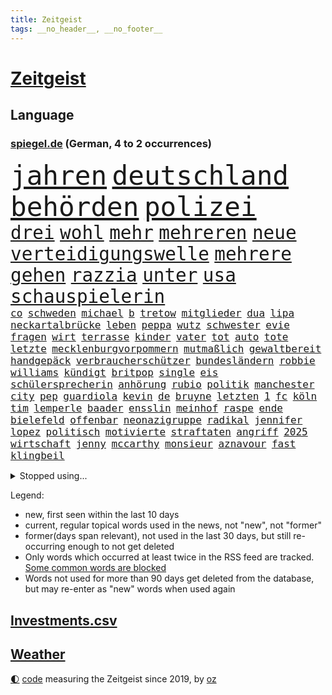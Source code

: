 ```yaml
---
title: Zeitgeist
tags: __no_header__, __no_footer__
---
```


# [Zeitgeist](https://oliz.io/zeitgeist/)

## Language

<h3><a href="https://www.spiegel.de" target="_blank">spiegel.de</a> (German, 4 to 2 occurrences)</h3>
<p style="font-family:monospace">
<span style="font-size:32pt"><a href="news_links.html#jahren" class="current">jahren</a></span>
<span style="font-size:32pt"><a href="news_links.html#deutschland" class="current">deutschland</a></span>
<span style="font-size:32pt"><a href="news_links.html#behörden" class="current">behörden</a></span>
<span style="font-size:32pt"><a href="news_links.html#polizei" class="current">polizei</a></span>
<br>
<span style="font-size:22pt"><a href="news_links.html#drei" class="current">drei</a></span>
<span style="font-size:22pt"><a href="news_links.html#wohl" class="current">wohl</a></span>
<span style="font-size:22pt"><a href="news_links.html#mehr" class="current">mehr</a></span>
<span style="font-size:22pt"><a href="news_links.html#mehreren" class="current">mehreren</a></span>
<span style="font-size:22pt"><a href="news_links.html#neue" class="current">neue</a></span>
<span style="font-size:22pt"><a href="news_links.html#verteidigungswelle" class="new">verteidigungswelle</a></span>
<span style="font-size:22pt"><a href="news_links.html#mehrere" class="current">mehrere</a></span>
<span style="font-size:22pt"><a href="news_links.html#gehen" class="current">gehen</a></span>
<span style="font-size:22pt"><a href="news_links.html#razzia" class="current">razzia</a></span>
<span style="font-size:22pt"><a href="news_links.html#unter" class="current">unter</a></span>
<span style="font-size:22pt"><a href="news_links.html#usa" class="current">usa</a></span>
<span style="font-size:22pt"><a href="news_links.html#schauspielerin" class="current">schauspielerin</a></span>
<br>
<span style="font-size:12pt"><a href="news_links.html#co" class="current">co</a></span>
<span style="font-size:12pt"><a href="news_links.html#schweden" class="current">schweden</a></span>
<span style="font-size:12pt"><a href="news_links.html#michael" class="current">michael</a></span>
<span style="font-size:12pt"><a href="news_links.html#b" class="current">b</a></span>
<span style="font-size:12pt"><a href="news_links.html#tretow" class="new">tretow</a></span>
<span style="font-size:12pt"><a href="news_links.html#mitglieder" class="current">mitglieder</a></span>
<span style="font-size:12pt"><a href="news_links.html#dua" class="new">dua</a></span>
<span style="font-size:12pt"><a href="news_links.html#lipa" class="new">lipa</a></span>
<span style="font-size:12pt"><a href="news_links.html#neckartalbrücke" class="new">neckartalbrücke</a></span>
<span style="font-size:12pt"><a href="news_links.html#leben" class="current">leben</a></span>
<span style="font-size:12pt"><a href="news_links.html#peppa" class="current">peppa</a></span>
<span style="font-size:12pt"><a href="news_links.html#wutz" class="current">wutz</a></span>
<span style="font-size:12pt"><a href="news_links.html#schwester" class="current">schwester</a></span>
<span style="font-size:12pt"><a href="news_links.html#evie" class="new">evie</a></span>
<span style="font-size:12pt"><a href="news_links.html#fragen" class="current">fragen</a></span>
<span style="font-size:12pt"><a href="news_links.html#wirt" class="new">wirt</a></span>
<span style="font-size:12pt"><a href="news_links.html#terrasse" class="new">terrasse</a></span>
<span style="font-size:12pt"><a href="news_links.html#kinder" class="current">kinder</a></span>
<span style="font-size:12pt"><a href="news_links.html#vater" class="current">vater</a></span>
<span style="font-size:12pt"><a href="news_links.html#tot" class="current">tot</a></span>
<span style="font-size:12pt"><a href="news_links.html#auto" class="current">auto</a></span>
<span style="font-size:12pt"><a href="news_links.html#tote" class="current">tote</a></span>
<span style="font-size:12pt"><a href="news_links.html#letzte" class="current">letzte</a></span>
<span style="font-size:12pt"><a href="news_links.html#mecklenburgvorpommern" class="current">mecklenburgvorpommern</a></span>
<span style="font-size:12pt"><a href="news_links.html#mutmaßlich" class="current">mutmaßlich</a></span>
<span style="font-size:12pt"><a href="news_links.html#gewaltbereit" class="current">gewaltbereit</a></span>
<span style="font-size:12pt"><a href="news_links.html#handgepäck" class="current">handgepäck</a></span>
<span style="font-size:12pt"><a href="news_links.html#verbraucherschützer" class="current">verbraucherschützer</a></span>
<span style="font-size:12pt"><a href="news_links.html#bundesländern" class="current">bundesländern</a></span>
<span style="font-size:12pt"><a href="news_links.html#robbie" class="current">robbie</a></span>
<span style="font-size:12pt"><a href="news_links.html#williams" class="current">williams</a></span>
<span style="font-size:12pt"><a href="news_links.html#kündigt" class="current">kündigt</a></span>
<span style="font-size:12pt"><a href="news_links.html#britpop" class="new">britpop</a></span>
<span style="font-size:12pt"><a href="news_links.html#single" class="current">single</a></span>
<span style="font-size:12pt"><a href="news_links.html#eis" class="current">eis</a></span>
<span style="font-size:12pt"><a href="news_links.html#schülersprecherin" class="new">schülersprecherin</a></span>
<span style="font-size:12pt"><a href="news_links.html#anhörung" class="current">anhörung</a></span>
<span style="font-size:12pt"><a href="news_links.html#rubio" class="current">rubio</a></span>
<span style="font-size:12pt"><a href="news_links.html#politik" class="current">politik</a></span>
<span style="font-size:12pt"><a href="news_links.html#manchester" class="current">manchester</a></span>
<span style="font-size:12pt"><a href="news_links.html#city" class="current">city</a></span>
<span style="font-size:12pt"><a href="news_links.html#pep" class="current">pep</a></span>
<span style="font-size:12pt"><a href="news_links.html#guardiola" class="current">guardiola</a></span>
<span style="font-size:12pt"><a href="news_links.html#kevin" class="current">kevin</a></span>
<span style="font-size:12pt"><a href="news_links.html#de" class="current">de</a></span>
<span style="font-size:12pt"><a href="news_links.html#bruyne" class="new">bruyne</a></span>
<span style="font-size:12pt"><a href="news_links.html#letzten" class="current">letzten</a></span>
<span style="font-size:12pt"><a href="news_links.html#1" class="current">1</a></span>
<span style="font-size:12pt"><a href="news_links.html#fc" class="current">fc</a></span>
<span style="font-size:12pt"><a href="news_links.html#köln" class="current">köln</a></span>
<span style="font-size:12pt"><a href="news_links.html#tim" class="current">tim</a></span>
<span style="font-size:12pt"><a href="news_links.html#lemperle" class="new">lemperle</a></span>
<span style="font-size:12pt"><a href="news_links.html#baader" class="new">baader</a></span>
<span style="font-size:12pt"><a href="news_links.html#ensslin" class="new">ensslin</a></span>
<span style="font-size:12pt"><a href="news_links.html#meinhof" class="new">meinhof</a></span>
<span style="font-size:12pt"><a href="news_links.html#raspe" class="new">raspe</a></span>
<span style="font-size:12pt"><a href="news_links.html#ende" class="current">ende</a></span>
<span style="font-size:12pt"><a href="news_links.html#bielefeld" class="current">bielefeld</a></span>
<span style="font-size:12pt"><a href="news_links.html#offenbar" class="current">offenbar</a></span>
<span style="font-size:12pt"><a href="news_links.html#neonazigruppe" class="new">neonazigruppe</a></span>
<span style="font-size:12pt"><a href="news_links.html#radikal" class="current">radikal</a></span>
<span style="font-size:12pt"><a href="news_links.html#jennifer" class="current">jennifer</a></span>
<span style="font-size:12pt"><a href="news_links.html#lopez" class="current">lopez</a></span>
<span style="font-size:12pt"><a href="news_links.html#politisch" class="current">politisch</a></span>
<span style="font-size:12pt"><a href="news_links.html#motivierte" class="new">motivierte</a></span>
<span style="font-size:12pt"><a href="news_links.html#straftaten" class="current">straftaten</a></span>
<span style="font-size:12pt"><a href="news_links.html#angriff" class="current">angriff</a></span>
<span style="font-size:12pt"><a href="news_links.html#2025" class="current">2025</a></span>
<span style="font-size:12pt"><a href="news_links.html#wirtschaft" class="current">wirtschaft</a></span>
<span style="font-size:12pt"><a href="news_links.html#jenny" class="new">jenny</a></span>
<span style="font-size:12pt"><a href="news_links.html#mccarthy" class="new">mccarthy</a></span>
<span style="font-size:12pt"><a href="news_links.html#monsieur" class="new">monsieur</a></span>
<span style="font-size:12pt"><a href="news_links.html#aznavour" class="new">aznavour</a></span>
<span style="font-size:12pt"><a href="news_links.html#fast" class="current">fast</a></span>
<span style="font-size:12pt"><a href="news_links.html#klingbeil" class="current">klingbeil</a></span>
</p>
<details>
<summary>Stopped using...</summary>
<p class="former" style="font-size:12pt">
aufgefordert(1673) protestiert(1673) anderes(1671) gleichzeitig(1671) belarus(1670) demonstranten(1670) festnahmen(1670) wirkte(1670) zentrum(1670) beweisen(1669) einzelne(1669) evakuiert(1669) software(1669) vorsitzende(1669) alpen(1668) aufnahmen(1668) berufung(1668) cdupolitiker(1668) terroristen(1668) übersicht(1668) alexej(1667) lager(1667) nawalny(1667) partner(1667) scheiterte(1667) vielerorts(1667) ausschreitungen(1666) bücher(1666) erlassen(1666) klaren(1666) stimmt(1666) studierenden(1666) verunglückt(1666) welle(1666) ermöglichen(1665) jury(1665) liste(1665) richtige(1665) eingereicht(1664) for(1664) geburt(1664) geriet(1664) gerüchte(1664) konfrontiert(1664) krankenhäuser(1664) liverpool(1664) minute(1664) myanmar(1664) nordsee(1664) spdpolitiker(1664) winter(1664) blockieren(1663) daraufhin(1663) diskutieren(1663) gebrochen(1663) kämpfe(1663) meldete(1663) sports(1663) anleger(1662) gebe(1662) optimistisch(1662) oppositionelle(1661) bull(1660) erhielt(1660) geräte(1660) jedenfalls(1660) red(1660) ton(1660) ungarns(1660) viktor(1660) 27(1659) beinahe(1659) belgien(1659) besonderen(1659) tonnen(1659) hund(1658) illegalen(1658) reporter(1658) verlängert(1658) härter(1657) springt(1657) produzieren(1656) wochenlang(1656) versuchte(1654) mangel(1653) verbände(1653) gefragt(1652) traum(1652) empfängt(1651) schuss(1651) taiwan(1651) büro(1650) änderungen(1650) mehrerer(1648) schnellen(1647) drogen(1646) heftiger(1645) münster(1642) jürgen(1641) hoffnungen(1638) öffentliche(1638) ausrüstung(1637) bundesverfassungsgericht(1637) äußerte(1636) rang(1633) thüringer(1629) iranischen(1628) einkommen(1627) flug(1618) kontert(1618) entspannt(1613) erhebliche(1612) lehrerin(1540) lediglich(1454) zentralbank(1415) auswärtige(1404) erfolgreichste(1370) kameras(1360) musks(1357) radikalen(1315) rauswurf(1303) wichtiges(1300) kompromiss(1242) diskussionen(1240) bat(1223) erschwert(1223) hinzu(1208) überwachung(1203) hauptbahnhof(1201) beschuss(1159) stabil(1149) günstiger(1129) aufeinander(1096) ehrt(1090) viral(1080) weltverband(1080) israelis(1079) sinne(1075) computer(1074) stärksten(1057) älter(1046) folgten(1028) erlegen(1025) äußerst(1005) studentin(998) raten(997) hoffnungsträger(991) angeblicher(969) kündigung(969) ereignet(968) gerechtfertigt(965) branchen(954) emissionen(948) pakete(939) versehen(936) aktivist(931) großeinsatz(930) mitarbeitern(910) billigt(905) verbrenner(889) deutschlandticket(887) fenster(885) gedroht(884) reisende(882) wechselte(880) wein(872) muster(871) heimische(853) erfolgreiche(850) marode(828) weimar(824) 5000(821) ausgerufen(819) lauf(815) duisburg(783) hollywoodstar(774) schließung(763) kleinflugzeug(751) staatsbürger(744) kolleginnen(738) fisch(737) straßenverkehr(735) schief(725) diebstahl(724) berühmtesten(721) gehandelt(709) sächsischen(694) luftangriffen(693) awards(675) langjährigen(673) quellen(673) warnungen(664) ermordet(658) bewaffnete(653) sicherheitsmaßnahmen(651) militärisch(650) nächster(643) argentiniens(636) sichergestellt(626) anzeige(625) völkermord(624) alaska(622) negative(621) franziska(609) javier(607) harald(605) weitet(602) vorgang(601) onkel(600) jüdischen(589) oppositionspolitiker(587) verfolgte(584) singen(581) ablehnung(575) attentat(565) versuche(563) sitz(562) rafah(542) haken(530) franzose(526) ruanda(523) bett(518) oscarpreisträgerin(511) notfall(509) umstrittenes(506) ermittlungsverfahren(503) heimischen(502) stoffe(501) abgeordneter(499) falle(497) iss(497) finanziellen(493) you(486) ruiniert(484) erziehung(472) barack(471) format(469) seoul(469) gesundheitszustand(466) senator(466) vorbereiten(464) finanzielle(460) terrormiliz(459) bestürzt(458) prallte(458) spottet(458) lamar(453) manipulation(452) erobert(451) go(449) karriereende(448) trick(438) auslösen(436) schwerverletzte(433) kehl(432) pferde(431) fair(430) wütet(425) sarah(423) stewart(422) dortmunds(421) sophia(419) georg(416) erfolgreicher(411) dürfe(409) haiti(408) techmilliardär(404) award(403) dominierte(401) augenhöhe(398) menschenrechtler(398) 20jähriger(396) rekonstruieren(396) ruhrgebiet(393) escooter(389) schweine(389) elefanten(388) gesammelt(387) boykottieren(382) lebenslanger(381) bräuchte(378) breitet(377) jahrhunderts(376) ungewollt(374) technischen(372) publikums(368) amtsgericht(364) kommentare(363) parkplatz(362) meinungsfreiheit(361) flüchtlingslager(359) landeten(358) liest(358) erlebten(357) gewachsen(355) komme(351) gewusst(348) protestierte(348) ignorieren(347) organisiert(346) spielerinnen(346) kendrick(345) cartoonisten(343) christen(338) ständigen(337) tausendfach(335) psychologie(333) illegaler(331) kurswechsel(331) trümmern(330) kompany(329) laufbahn(325) verwaltungsgericht(324) umgebung(323) 28jähriger(320) unzufrieden(320) hartnäckig(319) kreative(319) gleichen(318) staatsbürgerschaft(318) funk(315) reichste(314) strategien(314) beschleunigt(312) 24jähriger(311) durchaus(311) diesel(310) gelebt(309) extremen(307) erlebnis(306) eingebrochen(305) peinlich(302) music(301) zeichnen(301) fitnessstudio(300) auftritten(299) wahrscheinlicher(298) financial(297) abriss(296) verbracht(294) 41(291) erkrankungen(290) siebte(285) steuert(285) schwedische(283) rebellion(281) pennsylvania(280) nicolas(275) öffentlicher(275) ordnen(274) lehrt(273) nähert(270) feiertagen(269) gestaltet(269) leichenfund(269) rückschläge(268) versinkt(268) belege(267) britin(267) dhl(265) kursk(265) nächstes(265) vorgegangen(265) uspolitik(263) thesen(262) eisbären(261) gefangenen(261) schwerin(261) wagte(260) möglichem(259) hergestellt(254) zugriff(251) verweis(250) frauenrechte(249) eingeschlossen(247) krankenkasse(246) poesie(246) registrieren(246) globaler(244) medikamenten(244) ngos(244) nutzerinnen(244) rose(243) verwandelt(241) absender(240) strafmaß(240) gesetzes(239) sternekoch(238) feuerpause(234) öltanker(234) entfernung(233) kurzerhand(233) teller(232) gelangen(231) getötete(231) inflationsrate(229) scheiterns(229) bundesrichter(228) einnahmen(227) washingtons(227) notwendig(226) dreieinhalb(224) erwägen(224) lebensmittelpreise(224) prominenter(224) bernhard(223) schätzen(223) staatliche(221) absolute(220) fünftel(220) wirtschaftlichen(220) betrag(219) 37jähriger(218) diktatur(217) dokumenten(217) schnee(217) sehnsucht(217) grundschulen(216) prangert(213) verwandten(213) mängel(212) schlugen(212) ehrgeiz(210) saturday(210) trendsport(210) usgeschäft(210) wortwahl(210) zunahme(210) 19jährige(209) anteile(208) dauer(208) einfamilienhaus(208) gemeinde(207) rettungswagen(207) unterschiedliche(207) filmbranche(206) vogel(206) heben(205) ängste(205) antónio(204) harmlos(204) geschadet(203) paderborn(203) debattieren(202) keeper(202) zustimmen(202) wucht(200) billiger(198) eingelegt(198) ansichten(197) stralsund(196) pflegeversicherung(195) stromausfälle(195) wille(195) facebookkonzern(194) stanley(194) ungeklärt(194) apps(193) bedrohte(193) büros(193) kita(192) fortan(191) aussetzung(190) eingriffe(190) strafzöllen(190) gesetzesänderung(188) kategorie(188) vorstellungen(188) australian(187) verlängerung(187) treibstoff(186) weltwirtschaft(186) importe(185) scheiden(185) tageszeit(185) ausgegeben(184) chinesischer(184) heutige(184) reizgas(184) fragwürdigen(183) soziologe(183) anfühlt(180) überlegt(179) forderten(178) erkämpft(176) koalitionsverhandlungen(176) gedenkveranstaltung(174) baldigen(173) gregor(173) gysi(173) spielerin(172) verleihen(171) zurückgeholt(169) altkanzler(168) luftfahrt(168) 500000(167) sánchez(167) arbeitskosten(166) heimatbesuch(166) inhaltlich(166) nova(166) brasilianer(165) blaupause(163) schuh(163) winden(163) festung(162) jesus(162) siemens(162) wunderbar(162) dubiosen(161) elternhaus(160) gewannen(160) globe(160) herrmann(160) liz(160) vendée(160) hegen(159) knappen(159) minderheitsregierung(159) therapeuten(159) verfassungswidriger(159) energiekrise(158) stärkung(158) gestrichen(157) platzen(157) helm(156) bereitschaft(155) berüchtigten(154) rechtsaußenpartei(154) teslafahrer(154) weckruf(154) verweisen(153) verständigt(152) benedikt(151) pipelines(150) verzögerungen(150) brachten(149) raketenangriffe(149) gesteckt(148) 01(147) drohungen(147) ergab(147) oscars(147) rekruten(147) genügend(146) haftbedingungen(146) sprüche(146) bergauf(145) fasziniert(145) jobwechsel(145) rechtsstaat(145) veruntreut(145) vierjähriger(145) zugezogen(145) entfacht(144) begreifen(143) umzingelt(143) brutto(142) drake(142) recherche(142) streng(142) medizinischen(141) nachdenken(141) kommunizieren(139) palliativarzt(139) bescheinigt(138) spiegelrecherche(138) angefahren(137) handelskriegs(137) oppositionspartei(137) räume(137) unterschriften(137) vergehen(137) augenzeugin(136) bunt(136) costa(136) hongkong(136) keith(136) kellogg(136) tauschte(135) unfair(135) co2(134) erschlagen(134) rätselhafte(134) schädlicher(134) totschlags(134) faire(133) gesunder(133) griechenlands(133) paragraf(133) portugiese(133) reichensteuer(133) spotify(133) ted(133) usverfassung(133) absetzen(132) aktivitäten(131) durcheinander(131) zwillingstöchter(130) ausfuhr(129) dokumentiert(129) jonas(129) dreh(128) belgier(127) bot(127) gebühr(127) lieferung(127) national(127) stolpert(127) athletinnen(126) emma(126) fechten(126) absetzung(125) faktoren(125) fragebogen(125) hilferuf(125) politikers(125) cduministerpräsident(124) foul(124) freigegeben(124) freiheitsstrafen(124) pur(124) weigert(124) amateurvideos(123) zivilschutz(123) bauern(122) wiedereinführung(122) erstmal(121) füllen(121) geruch(121) sexualität(121) sportliche(121) tauschen(121) wähnt(121) grünes(120) unvermittelt(120) vorsorge(120) 15jährige(119) aufzuholen(119) causa(119) einsetzt(119) kindes(119) ravensburg(119) angestiegen(118) aufenthalt(118) stattgefunden(118) unabhängiger(118) verzögert(118) durchsuchung(117) konsumenten(117) mail(117) press(116) welterfolg(116) zentraler(116) palästinensischen(115) süßigkeiten(115) adler(114) beschimpfungen(114) zweifelhaften(114) söhnen(113) unterhändler(113) bewerbungen(112) regulären(112) absehbar(111) gruß(111) jean(111) reuters(111) versehentlich(111) natascha(110) zugticket(110) entmachtung(109) gewässern(109) medaille(109) tunesien(109) zahlte(109) chase(108) geboten(108) halt(108) abhängigkeit(106) beschämend(106) festen(106) ruder(106) unverletzt(106) erweitern(105) schal(105) einigt(104) jene(104) lahm(104) einschüchtern(103) elisabeth(103) gegnerin(103) szenario(103) entziehen(102) kartellamt(102) nsu(102) unfallort(102) wache(101) gesellschaften(100) premierministerin(100) tödliches(100) wüten(100) datenschutz(99) faktenchecks(99) keinerlei(99) mütterrente(99) rivale(99) zweites(99) heidelberg(98) lernt(98) angelehnt(97) geiseldeal(97) kleineren(97) sozialbeiträge(97) umfragetief(97) verstecken(97) gift(96) ken(96) niedrige(96) original(96) spdlinke(96) absatz(95) busfahrer(95) aktienkurse(94) atomprogramm(94) blue(94) drohnenangriffe(94) linkenpolitiker(94) origin(94) winde(94) brutales(93) kasernen(93) liebäugelt(92) lieferanten(92) waldbränden(92) coparteichef(91) dekret(91) formen(91) gerichtsurteil(91) maroder(91) niedersächsische(91) randalieren(91) unfallursache(91) weltmeeren(91) diego(90) erfordert(90) gedenkfeier(90) gereizt(90) impfstoffs(90) kroatien(90) old(90) ratgeber(90) trafford(90) unterbinden(90) vergessenheit(90) berge(89) fußgänger(89) pressefreiheit(89) schaible(89) wirtschaftlich(89) beleidigend(88) dwd(88) fatale(88) professur(88) töchtern(88) weiterfahrt(88) zahle(88) bayernspieler(87) bettlaken(87) hubschraubers(87) konsequenz(87) perlen(87) sammelten(87) stattet(87) 77jährige(86) abgeschobene(86) ernennung(86) exoplaneten(86) fifapräsident(86) kulturhauptstadt(86) twitter(86) verwechselt(86) 90jährige(85) abschieben(85) bügelt(85) herzinfarkte(85) irre(85) lawine(85) pädokriminelle(85) terrorangriff(85) afghanen(84) eingerichtet(84) quatsch(84) ssv(84) topteam(84) ubahnhof(84) vorurteile(84) mustafa(83) stephan(83) whitney(83) erlaubte(82) evg(82) irrtümlich(82) migrantinnen(82) palästina(82) soldatinnen(82) valentina(82) verringern(82) ausschließen(81) heilen(81) ju(81) markiert(81) umzusetzen(81) verblasst(81) verbrauch(81) verfügt(81) bahngesellschaft(80) erdoğanregierung(80) gucken(80) kz(80) sefe(80) wirtschaftspolitisch(80) wismar(80) aschaffenburg(79) hausaufgaben(79) strafgesetzbuch(79) versetzen(79) aschaffenburger(78) colin(78) exklub(78) luftschläge(78) netto(78) schrecklichen(78) unterzahl(78) beunruhigend(77) boomer(77) kinderwunsch(77) königsblau(77) teslaautos(77) zugunglück(77) abpfiff(76) inhaftierter(76) sand(76) schärfe(76) einkommenssteuer(75) voice(75) ag(74) aktienkurs(74) come(74) dachgeschoss(74) deliverance(74) großaufgebot(74) kingdom(74) louvre(74) witkoff(74) aufgeschreckt(73) episode(73) füßen(73) meyers(73) miniatur(73) salvadors(73) schießerei(73) zollstreit(73) festgelegt(72) geschlechter(72) leni(72) schrumpfen(72) verschafft(72) vorkehrungen(72) witzfigur(72) blanchett(71) cate(71) gelungenes(71) pazifismus(71) raketenangriff(71) rassistisch(71) ussondergesandte(71) adipositas(70) istanbuls(70) k(70) kritikern(70) lehnen(70) sge(70) wohlstand(70) ähnlichkeiten(70) angestrebten(69) erzürnt(69) harrison(69) hörsaal(69) kippte(69) klettern(69) waffensysteme(69) wohnheim(69) eier(68) eingehen(68) entfernten(68) hohem(68) marion(68) massenproteste(68) pech(68) edeka(67) fdpvorsitzende(67) frühling(67) gegenzöllen(67) kartoffeln(67) koalitionäre(67) rosenbach(67) turnierserie(67) geburtstagsfeier(66) germany(66) haie(66) polizeigewahrsam(66) saniert(66) sonn(66) zögert(66) usvize(65) absprung(64) anordnungen(64) bürgerpflicht(64) gemisch(64) gesundheitlichen(64) verkehrschaos(64) vorläufiges(64) bamberg(63) bundesfinanzhof(63) bürgerrechte(63) heißer(63) jahn(63) louvredirektorin(63) ap(62) cheftrainer(62) dopingfall(62) engagieren(62) fahrzeugen(62) friedensverhandlungen(62) frédéric(62) hamm(62) kreativität(62) schöpfen(62) sportlicher(62) typische(62) vorausgesetzt(62) wirkstoff(62) intelligent(61) legislaturperiode(61) monty(61) professorin(61) streamer(61) 73jähriger(60) empowerment(60) klarer(60) kollabiert(60) normalisierung(60) patzt(60) bayerischer(59) freestylechessturnier(59) hinspiel(59) ikonischen(59) rettungsarbeiten(59) riefenstahl(59) tatsache(59) verfassungskrise(59) interessenkonflikt(58) jährt(58) rechtfertigte(58) zombieserie(58) ausgeht(57) deckmantel(57) frühstückt(57) gewalttätig(57) hanna(57) lahav(57) shapira(57) taktik(57) truppenstärke(57) verwalten(57) arg(56) kommilitonen(56) organspender(56) scheidungen(56) tee(56) unnötig(56) vergab(56) wera(56) zusammengearbeitet(56) überträgt(56) adrenalinkick(55) anbietet(55) corinna(55) folgenschweren(55) lichtjahren(55) mitch(55) scheiße(55) topeak(55) assassin’s(54) creed(54) quadrat(54) river(54) definiert(53) ftc(53) klauten(53) maine(53) schlachtfeld(53) widerstands(53) zweck(53) clinton(52) flächendeckend(52) humanoide(52) präzedenzfall(52) änderten(52) anteilnahme(51) kurzfristige(51) leaks(51) verfall(51) bundestagsmandat(50) selbstverständlich(50) trainingszwecken(50) 71jährige(49) clevere(49) impulse(49) mehrheiten(49) moralische(49) ansatz(48) attraktiv(48) gerichtet(48) grausame(48) schwimmbad(48) bahrain(47) beifahrer(47) entschuldigen(47) lauren(47) raser(47) sozialpolitik(47) täuschen(47) umstritten(47) ungerecht(47) viruserkrankung(47) wahlschlappe(47) wiederaufnahme(47) 56(46) banal(46) kretschmann(46) muslime(46) senkung(46) umschwung(46) 1400(45) aimee(45) aufgebraucht(45) geht’s(45) randfiguren(45) täuschung(45) unwetter(45) vorigen(45) how(44) partynacht(44) senatorin(44) vergewissern(44) weitergeben(44) zunutze(44) brachen(43) milliardenwert(43) schifffahrt(43) unangemessen(43) zurückzufahren(43) behördenangaben(42) mancher(42) vin(42) belastungen(41) bluse(41) burgtheater(41) entführer(41) familienalltag(41) heuferumlauf(41) joko(41) joão(41) klaas(41) luftpumpen(41) palhinha(41) schwule(41) winterscheidt(41) geheimdokumente(40) molotowcocktails(40) zivilbevölkerung(40) 1995(39) flüchtige(39) fremde(39) kinderärztin(39) mitgeprägt(39) verabreden(39) verarbeitet(39) verkneifen(39) ausgestellt(38) begehen(38) handelsministerium(38) kristi(38) noem(38) taumelte(38) überqueren(38) übertreffen(38) eingenommen(37) elfjährigen(37) heiner(37) heming(37) regierungskoalition(37) willis(37) angekündigter(36) anzuschließen(36) argumentiert(36) elektrische(36) gehofft(36) geldern(36) gigantischen(36) lockten(36) prince(36) sicherheitsrisiko(36) 67jährige(35) akkubetriebene(35) archäologen(35) gekippt(35) labor(35) vermisstem(35) abgrunds(34) foulelfmeter(34) fußstapfen(34) linse(34) schürt(34) totschlag(34) venezolanern(34) verfassungsgericht(34) auszusteigen(33) bundesrechnungshof(33) connor(33) fuck(33) nieren(33) sponsoren(33) toskana(33) unerwünscht(33) zollchaos(33) 117(32) anzubieten(32) beseitigen(32) bewaffnet(32) dichtgemacht(32) dosis(32) hagelte(32) hochwasser(32) kühlem(32) landesflagge(32) losgeht(32) niedersachsens(32) wandern(32) zeugnis(32) zollkonflikt(32) alltags(31) gegenwind(31) haltlos(31) josh(31) läden(31) regenfälle(31) shadows(31) skoda(31) stieftochter(31) zerbrochen(31) škoda(31) aggressive(30) ausländerbehörde(30) auszahlen(30) disney(30) eierkrise(30) erneutes(30) humanitären(30) stationiert(30) melinda(29) unbeteiligte(29) amtliche(28) diskothek(28) priorität(28) prozesses(28) rechtswidrige(28) schüren(28) stützpunkte(28) zahlten(28) begleiten(27) j(27) sprünge(27) verleumdungsklage(27) vierköpfigen(27) wassermangel(27) arme(26) ballkinder(26) bauzeit(26) einstimmig(26) memoiren(26) mitternacht(26) zunehmen(26) übernahmen(26) ernste(25) klinge(25) poetischen(25) tiktokvideos(25) bahnfahren(24) blödsinn(24) einreisegenehmigung(24) eta(24) etlichen(24) lou(24) sicherheitsgründen(24) wood(24) bernie(23) höherer(23) lichtjahre(23) 145(22) db(22) drohnenkrieg(22) irrtum(22) torlos(22) usprodukte(22) ussondergesandter(22) 16jährigen(21) darja(21) exfrau(21) photo(21) puncto(21) weigerte(21) coolness(20) eliteuniversität(20) highlight(20) kappe(20) kiloweise(20) menschheit(20) pistolen(20) rüber(20) sanitätern(20) verunsichern(20) drogenkriminalität(19) erleichterungen(19) folgenreichen(19) geschwister(19) professionelle(19) salah(19) schliche(19) sechsjähriger(19) warnhinweis(19) abgeschobener(18) bandenmitgliedschaft(18) bromance(18) glänzt(18) israeli(18) migrant(18) schränken(18) valley(18) verschwanden(18) vertrieben(18) willkommen(18) bösen(17) fastenbrechen(17) lost(17) massengrab(17) stützpunkten(17) weltberühmt(17) diskret(16) fördergelder(16) schreckliche(16) stätten(16) unterricht(16) verheimlichen(16) a100(15) autobahnbrücke(15) evakuieren(15) geister(15) irritationen(15) versank(15) luftschlägen(14) oppositionschef(14) slowenische(14) verkehrssünder(14) özel(14) bildungsministerium(13) bogota(13) paramilitärischen(13) bodyguard(12) hasan(12) kraftwerke(12) rabiate(12) reduziert(12) römischen(12) ausgewählten(11) konservativer(11) nützliche(11) persönliches(11) widerrufen(11)
</p>
</details>
<p>Legend:
<ul>
<li><span class="new">new</span>, first seen within the last 10 days</li>
<li><span class="current">current</span>, regular topical words used in the news, not "new", not "former"</li>
<li><span class="former">former(days span relevant)</span>, not used in the last 30 days, but still re-occurring enough to not get deleted</li>
<li>Only words which occurred at least twice in the RSS feed are tracked. <a href="language/filters.py">Some common words are blocked</a></li>
<li>Words not used for more than 90 days get deleted from the database, but may re-enter as "new" words when used again</li>
</ul>
</p>

## [Investments](investments.html)[.csv](investments.csv)

## [Weather](weather.html)

<footer>
<a href="javascript:toggleTheme()" class="nav">🌓</a>
<a href="https://github.com/ooz/zeitgeist">code</a> measuring the Zeitgeist since 2019, by <a href="https://oliz.io">oz</a>
</footer>
